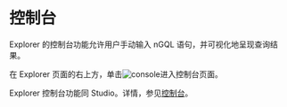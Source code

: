 # 控制台

Explorer 的控制台功能允许用户手动输入 nGQL 语句，并可视化地呈现查询结果。

在 Explorer 页面的右上方，单击![console](https://docs-cdn.nebula-graph.com.cn/figures/nav-console.png)进入控制台页面。

Explorer 控制台功能同 Studio。详情，参见[控制台](../nebula-studio/quick-start/st-ug-console.md)。

